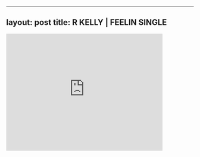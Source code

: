 

---
layout: post
title: R KELLY | FEELIN SINGLE
---


<iframe width="420" height="315" src="http://www.youtube.com/embed/mZJfBQgAzdg" frameborder="0" allowfullscreen></iframe>

